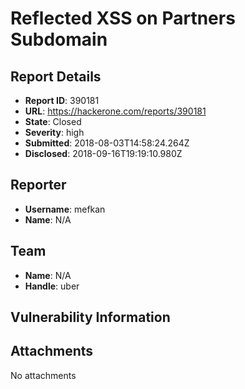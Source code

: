 # Reflected XSS on Partners Subdomain

## Report Details
- **Report ID**: 390181
- **URL**: https://hackerone.com/reports/390181
- **State**: Closed
- **Severity**: high
- **Submitted**: 2018-08-03T14:58:24.264Z
- **Disclosed**: 2018-09-16T19:19:10.980Z

## Reporter
- **Username**: mefkan
- **Name**: N/A

## Team
- **Name**: N/A
- **Handle**: uber

## Vulnerability Information


## Attachments
No attachments

